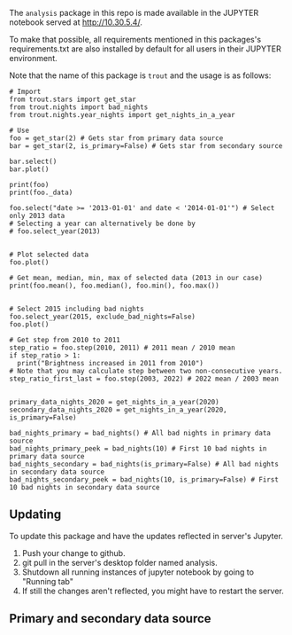 The `analysis` package in this repo is made available in the JUPYTER
notebook served at
<http://10.30.5.4/>.

To make that possible, all
requirements mentioned in this packages's requirements.txt are also
installed by default for all users in their JUPYTER environment.

Note that the name of this package is `trout` and the usage is as
follows:

```
# Import
from trout.stars import get_star
from trout.nights import bad_nights
from trout.nights.year_nights import get_nights_in_a_year

# Use
foo = get_star(2) # Gets star from primary data source
bar = get_star(2, is_primary=False) # Gets star from secondary source

bar.select()
bar.plot()

print(foo)
print(foo._data)

foo.select("date >= '2013-01-01' and date < '2014-01-01'") # Select only 2013 data
# Selecting a year can alternatively be done by
# foo.select_year(2013)


# Plot selected data
foo.plot()

# Get mean, median, min, max of selected data (2013 in our case)
print(foo.mean(), foo.median(), foo.min(), foo.max())


# Select 2015 including bad nights
foo.select_year(2015, exclude_bad_nights=False)
foo.plot()

# Get step from 2010 to 2011
step_ratio = foo.step(2010, 2011) # 2011 mean / 2010 mean
if step_ratio > 1:
  print("Brightness increased in 2011 from 2010")
# Note that you may calculate step between two non-consecutive years.
step_ratio_first_last = foo.step(2003, 2022) # 2022 mean / 2003 mean


primary_data_nights_2020 = get_nights_in_a_year(2020)
secondary_data_nights_2020 = get_nights_in_a_year(2020, is_primary=False)

bad_nights_primary = bad_nights() # All bad nights in primary data source
bad_nights_primary_peek = bad_nights(10) # First 10 bad nights in primary data source
bad_nights_secondary = bad_nights(is_primary=False) # All bad nights in secondary data source
bad_nights_secondary_peek = bad_nights(10, is_primary=False) # First 10 bad nights in secondary data source
```


## Updating

To update this package and have the updates reflected in server's Jupyter.
1. Push your change to github.
1. git pull in the server's desktop folder named analysis.
1. Shutdown all running instances of jupyter notebook by going to "Running tab"
1. If still the changes aren't reflected, you might have to restart the server.

## Primary and secondary data source
